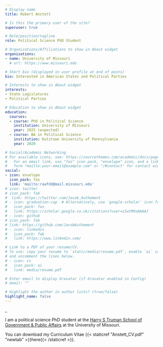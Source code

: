 ```yaml
---
# Display name
title: Robert Anstett

# Is this the primary user of the site?
superuser: true

# Role/position/tagline
role: Political Science PhD Student

# Organizations/Affiliations to show in About widget
organizations:
- name: University of Missouri
  # url: https://www.missouri.edu

# Short bio (displayed in user profile at end of posts)
bio: Interested in American States and Political Parties

# Interests to show in About widget
interests:
- State Legislatures
- Political Parties

# Education to show in About widget
education:
  courses:
  - course: PhD in Political Science
    institution: University of Missouri
    year: 2025 (expected)
  - course: BA in Political Science
    institution: Kutztown University of Pennsylvania
    year: 2020

# Social/Academic Networking
# For available icons, see: https://sourcethemes.com/academic/docs/page-builder/#icons
#   For an email link, use "fas" icon pack, "envelope" icon, and a link in the
#   form "mailto:your-email@example.com" or "/#contact" for contact widget.
social:
- icon: envelope
  icon_pack: fas
  link: 'mailto:raafdd@mail.missouri.edu'
# icon: twitter
# icon_pack: fab
#  link: https://twitter.com/Jacob_Authement
# - icon: graduation-cap  # Alternatively, use `google-scholar` icon from `ai` icon pack
#   icon_pack: fas
#   link: https://scholar.google.co.uk/citations?user=sIwtMXoAAAAJ
# - icon: github
# icon_pack: fab
# link: https://github.com/JacobAuthement
# - icon: linkedin
#   icon_pack: fab
#   link: https://www.linkedin.com/

# Link to a PDF of your resume/CV.
# To use: copy your resume to `static/media/resume.pdf`, enable `ai` icons in `params.toml`, 
# and uncomment the lines below.
# - icon: cv
#   icon_pack: ai
#   link: media/resume.pdf

# Enter email to display Gravatar (if Gravatar enabled in Config)
# email: ""

# Highlight the author in author lists? (true/false)
highlight_name: false
---
```


_

I am a political science PhD student at the [Harry S Truman School of Government & Public Affairs](https://truman.missouri.edu) at the University of Missouri. 

You can download my Curriculum Vitae {{< staticref "Anstett_CV.pdf" "newtab" >}}here{{< /staticref >}}.

